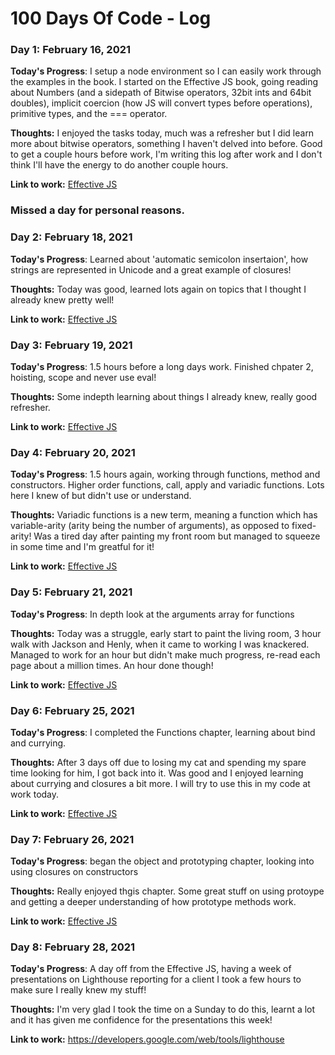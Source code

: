 # 100 Days Of Code - Log

### Day 1: February 16, 2021 

**Today's Progress**: I setup a node environment so I can easily work through the examples in the book. I started on the Effective JS book, going reading about Numbers (and a sidepath of Bitwise operators, 32bit ints and 64bit doubles), implicit coercion (how JS will convert types before operations), primitive types, and the === operator.

**Thoughts:** I enjoyed the tasks today, much was a refresher but I did learn more about bitwise operators, something I haven't delved into before. Good to get a couple hours before work, I'm writing this log after work and I don't think I'll have the energy to do another couple hours.

**Link to work:** [Effective JS](https://github.com/Chris-Davies-Web/effective-JS)

### Missed a day for personal reasons. 

### Day 2: February 18, 2021 

**Today's Progress**: Learned about 'automatic semicolon insertaion', how strings are represented in Unicode and a great example of closures!

**Thoughts:** Today was good, learned lots again on topics that I thought I already knew pretty well!

**Link to work:** [Effective JS](https://github.com/Chris-Davies-Web/effective-JS)


### Day 3: February 19, 2021 

**Today's Progress**: 1.5 hours before a long days work. Finished chpater 2, hoisting, scope and never use eval!

**Thoughts:** Some indepth learning about things I already knew, really good refresher.

**Link to work:** [Effective JS](https://github.com/Chris-Davies-Web/effective-JS)

### Day 4: February 20, 2021 

**Today's Progress**: 1.5 hours again, working through functions, method and constructors. Higher order functions, call, apply and variadic functions. Lots here I knew of but didn't use or understand.

**Thoughts:** Variadic functions is a new term, meaning a function which has variable-arity (arity being the number of arguments), as opposed to fixed-arity! Was a tired day after painting my front room but managed to squeeze in some time and I'm greatful for it!

**Link to work:** [Effective JS](https://github.com/Chris-Davies-Web/effective-JS)

### Day 5: February 21, 2021 

**Today's Progress**: In depth look at the arguments array for functions

**Thoughts:** Today was a struggle, early start to paint the living room, 3 hour walk with Jackson and Henly, when it came to working I was knackered. Managed to work for an hour but didn't make much progress, re-read each page about a million times. An hour done though!

**Link to work:** [Effective JS](https://github.com/Chris-Davies-Web/effective-JS)

### Day 6: February 25, 2021 

**Today's Progress**: I completed the Functions chapter, learning about bind and currying.

**Thoughts:** After 3 days off due to losing my cat and spending my spare time looking for him, I got back into it. Was good and I enjoyed learning about currying and closures a bit more. I will try to use this in my code at work today. 

**Link to work:** [Effective JS](https://github.com/Chris-Davies-Web/effective-JS)

### Day 7: February 26, 2021 

**Today's Progress**: began the object and prototyping chapter, looking into using closures on constructors

**Thoughts:** Really enjoyed thgis chapter. Some great stuff on using protoype and getting a deeper understanding of how prototype methods work.

**Link to work:** [Effective JS](https://github.com/Chris-Davies-Web/effective-JS)

### Day 8: February 28, 2021 

**Today's Progress**: A day off from the Effective JS, having a week of presentations on Lighthouse reporting for a client I took a few hours to make sure I really knew my stuff!

**Thoughts:** I'm very glad I took the time on a Sunday to do this, learnt a lot and it has given me confidence for the presentations this week!

**Link to work:** https://developers.google.com/web/tools/lighthouse